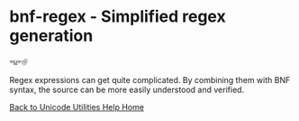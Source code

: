 # bnf-regex - Simplified regex generation
𔓙‌‌‌‌‌‌‌‌‌‌‌‌‌‌‌‌‌‌‌‌‌‌‌‌‌‌‌‌‌‌‌‌‌‌‌‌‌‌‌‌‌‌‌‌‌‌‌‏𔐀

Regex expressions can get quite complicated. By combining them with BNF syntax,
the source can be more easily understood and verified.

[Back to Unicode Utilities Help Home](index)
